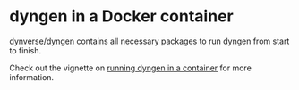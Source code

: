# dyngen in a Docker container

[dynverse/dyngen](https://hub.docker.com/r/dynverse/dyngen) contains all necessary packages to run dyngen from start to finish.

Check out the vignette on [running dyngen in a container](https://github.com/dynverse/dyngen/blob/devel/vignettes/advanced_run_dyngen_from_docker.md) for more information.

